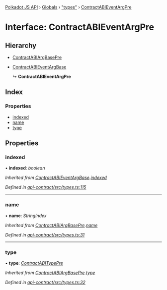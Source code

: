 [Polkadot JS API](../README.md) › [Globals](../globals.md) › ["types"](../modules/_types_.md) › [ContractABIEventArgPre](_types_.contractabieventargpre.md)

# Interface: ContractABIEventArgPre

## Hierarchy

* [ContractABIArgBasePre](_types_.contractabiargbasepre.md)

* [ContractABIEventArgBase](_types_.contractabieventargbase.md)

  ↳ **ContractABIEventArgPre**

## Index

### Properties

* [indexed](_types_.contractabieventargpre.md#indexed)
* [name](_types_.contractabieventargpre.md#name)
* [type](_types_.contractabieventargpre.md#type)

## Properties

###  indexed

• **indexed**: *boolean*

*Inherited from [ContractABIEventArgBase](_types_.contractabieventargbase.md).[indexed](_types_.contractabieventargbase.md#indexed)*

*Defined in [api-contract/src/types.ts:115](https://github.com/polkadot-js/api/blob/204cf6769d/packages/api-contract/src/types.ts#L115)*

___

###  name

• **name**: *StringIndex*

*Inherited from [ContractABIArgBasePre](_types_.contractabiargbasepre.md).[name](_types_.contractabiargbasepre.md#name)*

*Defined in [api-contract/src/types.ts:31](https://github.com/polkadot-js/api/blob/204cf6769d/packages/api-contract/src/types.ts#L31)*

___

###  type

• **type**: *[ContractABITypePre](_types_.contractabitypepre.md)*

*Inherited from [ContractABIArgBasePre](_types_.contractabiargbasepre.md).[type](_types_.contractabiargbasepre.md#type)*

*Defined in [api-contract/src/types.ts:32](https://github.com/polkadot-js/api/blob/204cf6769d/packages/api-contract/src/types.ts#L32)*
